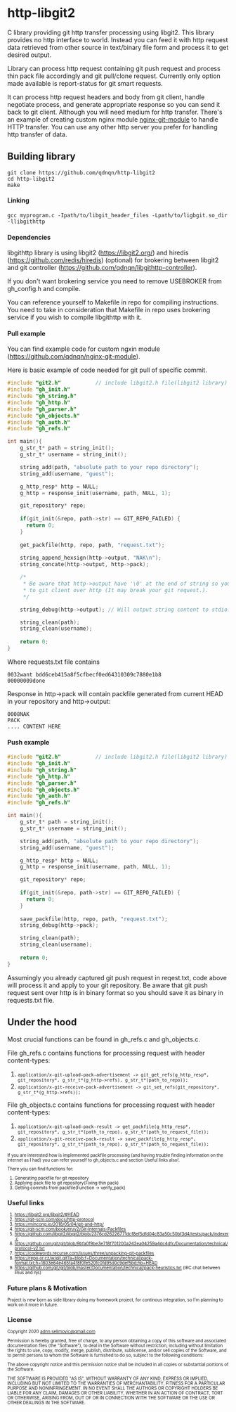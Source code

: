 
# http-libgit2
C library providing git http transfer processing using libgit2. This library provides no http interface to world. Instead you can feed it with http request data retrieved from other source in text/binary file form and process it to get desired output. 

Library can process http request containing git push request and process thin pack file accordingly and git pull/clone request. Currently only option made available is  report-status for git smart requests. 

It can process http request headers and body from git client, handle negotiate process, and generate appropriate response so you can send it back to git client. Although you will need medium for http transfer. There's an example of creating custom nginx module [nginx-git-module](https://github.com/qdnqn/nginx-git-module) to handle HTTP transfer. You can use any other http server you prefer for handling http transfer of data.  
## Building library
```
git clone https://github.com/qdnqn/http-libgit2
cd http-libgit2
make
```
#### Linking
```
gcc myprogram.c -Ipath/to/libgit_header_files -Lpath/to/ligbgit.so_dir -llibgithttp
```
#### Dependencies

libgithttp library is using libgit2 (https://libgit2.org/) and hiredis (https://github.com/redis/hiredis) (optional) for brokering between libgit2 and git controller (https://github.com/qdnqn/libgithttp-controller).

If you don't want brokering service you need to remove USEBROKER from gh_config.h and compile.

You can reference yourself to Makefile in repo for compiling instructions. You need to take in consideration that Makefile in repo uses brokering service if you wish to compile libgithttp with it.

#### Pull example
You can find example code for custom ngxin module (https://github.com/qdnqn/nginx-git-module). 

Here is basic example of code needed for git pull of specific commit.
```c
#include "git2.h"           // include libgit2.h file(libgit2 library)
#include "gh_init.h"
#include "gh_string.h"
#include "gh_http.h"
#include "gh_parser.h"
#include "gh_objects.h"
#include "gh_auth.h"
#include "gh_refs.h"

int main(){
    g_str_t* path = string_init();
    g_str_t* username = string_init();

    string_add(path, "absolute path to your repo directory");
    string_add(username, "guest");

    g_http_resp* http = NULL;
    g_http = response_init(username, path, NULL, 1);

    git_repository* repo;
    
    if(git_init(&repo, path->str) == GIT_REPO_FAILED) {
      return 0;
    }
    
    get_packfile(http, repo, path, "request.txt");
    
    string_append_hexsign(http->output, "NAK\n");
    string_concate(http->output, http->pack);

    /* 
     * Be aware that http->output have '\0' at the end of string so you need to omit it before sending back
     * to git client over http (It may break your git request.).
     */

    string_debug(http->output); // Will output string content to stdio.

    string_clean(path);
    string_clean(username);
    
    return 0;
}
```
Where requests.txt file contains
```
0032want bdd6ceb415a8f5cfbecf0ed64310309c7880e1b8
00000009done
```
Response in http->pack will contain packfile generated from current HEAD in your repository and http->output:
```
0008NAK
PACK
.... CONTENT HERE
```
#### Push example
```c
#include "git2.h"           // include libgit2.h file(libgit2 library)
#include "gh_init.h"
#include "gh_string.h"
#include "gh_http.h"
#include "gh_parser.h"
#include "gh_objects.h"
#include "gh_auth.h"
#include "gh_refs.h"

int main(){
    g_str_t* path = string_init();
    g_str_t* username = string_init();

    string_add(path, "absolute path to your repo directory");
    string_add(username, "guest");

    g_http_resp* http = NULL;
    g_http = response_init(username, path, NULL, 1);

    git_repository* repo;
    
    if(git_init(&repo, path->str) == GIT_REPO_FAILED) {
      return 0;
    }
    
    save_packfile(http, repo, path, "request.txt");
    string_debug(http->pack);

    string_clean(path);
    string_clean(username);
    
    return 0;
}
```
Assumingly you already captured git push request in reqest.txt, code above will process it and apply to your git repository.
Be aware that git push request sent over http is in binary format so you should save it as binary in requests.txt file.
## Under the hood
Most crucial functions can be found in gh_refs.c and gh_objects.c.

File gh_refs.c contains functions for processing request with header content-types:
1. <small>```application/x-git-upload-pack-advertisement -> git_get_refs(g_http_resp*, git_repository*, g_str_t*(g_http->refs), g_str_t*(path_to_repo));```</small>
2. <small> ```application/x-git-receive-pack-advertisement -> git_set_refs(git_repository*, g_str_t*(g_http->refs));```</small>



File gh_objects.c contains functions for processing request with header content-types:
1. <small> ```application/x-git-upload-pack-result -> get_packfile(g_http_resp*, git_repository*, g_str_t*(path_to_repo), g_str_t*(path_to_request_file));```</small>
2. <small> ```application/x-git-receive-pack-result -> save_packfile(g_http_resp*, git_repository*, g_str_t*(path_to_repo), g_str_t*(path_to_request_file));```<small>

If you are interested how is implemented packfile processing (and having trouble finding information on the internet as I had) you can refer yourself to gh_objects.c and section Useful links also!.



There you can find functions for:
1. Generating packfile for git repository
2. Applying pack file to git repository(Fixing thin pack)
3. Getting commits from packfile(Function -> verify_pack)

## Useful links
1. https://libgit2.org/libgit2/#HEAD
2. https://git-scm.com/docs/http-protocol
3. https://mincong.io/2018/05/04/git-and-http/
4. https://git-scm.com/book/en/v2/Git-Internals-Packfiles
5. https://github.com/libgit2/libgit2/blob/2376cd26226771dcf8ef5dfd04c83a50c50bf3d4/tests/pack/indexer.c
6. https://github.com/git/git/blob/9bfa0f9be3e718f701200a242ea04259a4dc4dfc/Documentation/technical/protocol-v2.txt
7. https://codewords.recurse.com/issues/three/unpacking-git-packfiles
8. https://repo.or.cz/w/git.git?a=blob;f=Documentation/technical/pack-format.txt;h=1803e64e465fa4f8f0fe520fc0fd95d0c9def5bd;hb=HEAD
9. https://github.com/git/git/blob/master/Documentation/technical/pack-heuristics.txt (IRC chat between linus and njs)

## Future plans & Motivation
Project is new born as side library doing my homework project, for continous integration, so I'm planning to work on it more in future.
## License
Copyright 2020 adnn.selimovic@gmail.com

Permission is hereby granted, free of charge, to any person obtaining a copy of this software and associated documentation files (the "Software"), to deal in the Software without restriction, including without limitation the rights to use, copy, modify, merge, publish, distribute, sublicense, and/or sell copies of the Software, and to permit persons to whom the Software is furnished to do so, subject to the following conditions:

The above copyright notice and this permission notice shall be included in all copies or substantial portions of the Software.

THE SOFTWARE IS PROVIDED "AS IS", WITHOUT WARRANTY OF ANY KIND, EXPRESS OR IMPLIED, INCLUDING BUT NOT LIMITED TO THE WARRANTIES OF MERCHANTABILITY, FITNESS FOR A PARTICULAR PURPOSE AND NONINFRINGEMENT. IN NO EVENT SHALL THE AUTHORS OR COPYRIGHT HOLDERS BE LIABLE FOR ANY CLAIM, DAMAGES OR OTHER LIABILITY, WHETHER IN AN ACTION OF CONTRACT, TORT OR OTHERWISE, ARISING FROM, OUT OF OR IN CONNECTION WITH THE SOFTWARE OR THE USE OR OTHER DEALINGS IN THE SOFTWARE.

